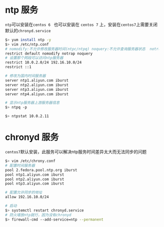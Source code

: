 # ntp 服务 
`ntp`可以安装在`centos 6 ` 也可以安装在 `centos 7` 上，安装在`centos7`上需要关闭默认的`chronyd.service`   

```bash
$> yum install ntp -y
$> vim /etc/ntp.conf
# nomodify:不允许修改服务器时间(ntpc/ntpq) noquery:不允许查询服务器状态  notrap:不提供 trap 这个远程事件登录 (remote event logging) 的功能。
restrict default nomodify notrap noquery
# 设置那个网段可以访问ntp服务器
restrict 10.0.2.0/24 192.16.10.0/24 
restrict ::1

# 修改为国内时间服务器
server ntp1.aliyun.com iburst
server ntp2.aliyun.com iburst
server ntp3.aliyun.com iburst
server ntp4.aliyun.com iburst

# 显示ntp服务器上游服务器信息
$> ntpq -p 

$> ntpstat 10.0.2.11

```

# chronyd 服务
`centos7`默认安装，此服务可以解决ntp服务时间差异太大而无法同步的问题   

```bash
$> vim /etc/chrony.conf
# 配置时间服务器
pool 2.fedora.pool.ntp.org iburst
pool ntp1.aliyun.com iburst
pool ntp2.aliyun.com iburst
pool ntp3.aliyun.com iburst

# 配置允许同步的地址 
allow 192.16.10.0/24 

# 启动
$> systemctl restart chronyd.service 
# 防火墙放ntp就行，因为没有chronyd
$> firewall-cmd --add-service=ntp --permanent

```


